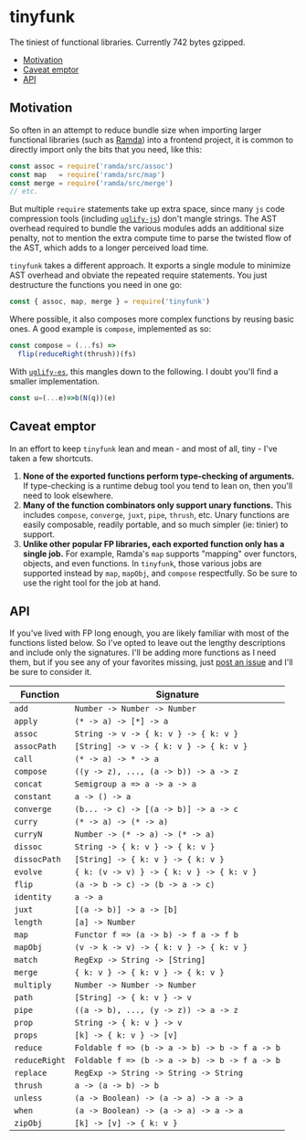 # tinyfunk

The tiniest of functional libraries.  Currently 742 bytes gzipped.

- [Motivation](#motivation)
- [Caveat emptor](#caveat-emptor)
- [API](#api)

## Motivation

So often in an attempt to reduce bundle size when importing larger functional libraries (such as [Ramda](https://www.npmjs.com/package/ramda)) into a frontend project, it is common to directly import only the bits that you need, like this:

```js
const assoc = require('ramda/src/assoc')
const map   = require('ramda/src/map')
const merge = require('ramda/src/merge')
// etc.
```

But multiple `require` statements take up extra space, since many `js` code compression tools (including [`uglify-js`](https://www.npmjs.com/package/uglify-js)) don't mangle strings.  The AST overhead required to bundle the various modules adds an additional size penalty, not to mention the extra compute time to parse the twisted flow of the AST, which adds to a longer perceived load time.

`tinyfunk` takes a different approach. It exports a single module to minimize AST overhead and obviate the repeated require statements.  You just destructure the functions you need in one go:

```js
const { assoc, map, merge } = require('tinyfunk')
```

Where possible, it also composes more complex functions by reusing basic ones.  A good example is `compose`, implemented as so:

```js
const compose = (...fs) =>
  flip(reduceRight(thrush))(fs)
```

With [`uglify-es`](https://www.npmjs.com/package/uglify-es), this mangles down to the following.  I doubt you'll find a smaller implementation.

```js
const u=(...e)=>b(N(q))(e)
```

## Caveat emptor

In an effort to keep `tinyfunk` lean and mean - and most of all, tiny - I've taken a few shortcuts.

1.  **None of the exported functions perform type-checking of arguments.**  If type-checking is a runtime debug tool you tend to lean on, then you'll need to look elsewhere.
2.  **Many of the function combinators only support unary functions.**  This includes `compose`, `converge`, `juxt`, `pipe`, `thrush`, etc.  Unary functions are easily composable, readily portable, and so much simpler (ie: tinier) to support.
3.  **Unlike other popular FP libraries, each exported function only has a single job.**  For example, Ramda's `map` supports "mapping" over functors, objects, and even functions.  In `tinyfunk`, those various jobs are supported instead by `map`, `mapObj`, and `compose` respectfully.  So be sure to use the right tool for the job at hand.

## API

If you've lived with FP long enough, you are likely familiar with most of the functions listed below.  So I've opted to leave out the lengthy descriptions and include only the signatures.  I'll be adding more functions as I need them, but if you see any of your favorites missing, just [post an issue](https://github.com/flintinatux/tinyfunk/issues) and I'll be sure to consider it.

| Function | Signature |
| -------- | --------- |
| `add` | `Number -> Number -> Number` |
| `apply` | `(* -> a) -> [*] -> a` |
| `assoc` | `String -> v -> { k: v } -> { k: v }` |
| `assocPath` | `[String] -> v -> { k: v } -> { k: v }` |
| `call` | `(* -> a) -> * -> a` |
| `compose` | `((y -> z), ..., (a -> b)) -> a -> z` |
| `concat` | `Semigroup a => a -> a -> a` |
| `constant` | `a -> () -> a` |
| `converge` | `(b... -> c) -> [(a -> b)] -> a -> c` |
| `curry` | `(* -> a) -> (* -> a)` |
| `curryN` | `Number -> (* -> a) -> (* -> a)` |
| `dissoc` | `String -> { k: v } -> { k: v }` |
| `dissocPath` | `[String] -> { k: v } -> { k: v }` |
| `evolve` | `{ k: (v -> v) } -> { k: v } -> { k: v }` |
| `flip` | `(a -> b -> c) -> (b -> a -> c)` |
| `identity` | `a -> a` |
| `juxt` | `[(a -> b)] -> a -> [b]` |
| `length` | `[a] -> Number` |
| `map` | `Functor f => (a -> b) -> f a -> f b` |
| `mapObj` | `(v -> k -> v) -> { k: v } -> { k: v }` |
| `match` | `RegExp -> String -> [String]` |
| `merge` | `{ k: v } -> { k: v } -> { k: v }` |
| `multiply` | `Number -> Number -> Number` |
| `path` | `[String] -> { k: v } -> v` |
| `pipe` | `((a -> b), ..., (y -> z)) -> a -> z` |
| `prop` | `String -> { k: v } -> v` |
| `props` | `[k] -> { k: v } -> [v]` |
| `reduce` | `Foldable f => (b -> a -> b) -> b -> f a -> b` |
| `reduceRight` | `Foldable f => (b -> a -> b) -> b -> f a -> b` |
| `replace` | `RegExp -> String -> String -> String` |
| `thrush` | `a -> (a -> b) -> b` |
| `unless` | `(a -> Boolean) -> (a -> a) -> a -> a` |
| `when` | `(a -> Boolean) -> (a -> a) -> a -> a` |
| `zipObj` | `[k] -> [v] -> { k: v }` |
